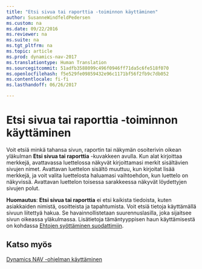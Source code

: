 ```yaml
---
title: "Etsi sivua tai raporttia -toiminnon käyttäminen"
author: SusanneWindfeldPedersen
ms.custom: na
ms.date: 09/22/2016
ms.reviewer: na
ms.suite: na
ms.tgt_pltfrm: na
ms.topic: article
ms.prod: dynamics-nav-2017
ms.translationtype: Human Translation
ms.sourcegitcommit: 51adfb3588099c496f0946ff71da5c6fe518f070
ms.openlocfilehash: f5e529fe09859432e96c1171bf56f2fb9c7db052
ms.contentlocale: fi-fi
ms.lasthandoff: 06/26/2017

---
```


# <a name="using-search-for-page-or-report"></a>Etsi sivua tai raporttia -toiminnon käyttäminen
Voit etsiä minkä tahansa sivun, raportin tai näkymän osoiterivin oikean yläkulman **Etsi sivua tai raporttia** -kuvakkeen avulla.
Kun alat kirjoittaa merkkejä, avattavassa luettelossa näkyvät kirjoittamasi merkit sisältävien sivujen nimet. Avattavan luettelon sisältö muuttuu, kun kirjoitat lisää merkkejä, ja voit valita luettelosta haluamasi vaihtoehdon, kun luettelo on näkyvissä. Avattavan luettelon toisessa sarakkeessa näkyvät löydettyjen sivujen polut.

**Huomautus**: **Etsi sivua tai raporttia** ei etsi kaikista tiedoista, kuten asiakkaiden nimistä, osoitteista ja tapahtumista. Voit etsiä tietoja käyttämällä sivuun liitettyä hakua. Se havainnollistetaan suurennuslasilla, joka sijaitsee sivun oikeassa yläkulmassa. Lisätietoja tämäntyyppisen haun käyttämisestä on kohdassa [Ehtojen syöttäminen suodattimiin](ui-enter-criteria-filters.md).

## <a name="see-also"></a>Katso myös
[Dynamics NAV -ohjelman käyttäminen](ui-work-product.md)

